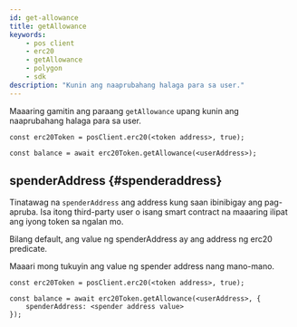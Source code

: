 ```yaml
---
id: get-allowance
title: getAllowance
keywords:
    - pos client
    - erc20
    - getAllowance
    - polygon
    - sdk
description: "Kunin ang naaprubahang halaga para sa user."
---
```


Maaaring gamitin ang paraang `getAllowance` upang kunin ang naaprubahang halaga para sa user.

```
const erc20Token = posClient.erc20(<token address>, true);

const balance = await erc20Token.getAllowance(<userAddress>);
```

## spenderAddress {#spenderaddress}

Tinatawag na `spenderAddress` ang address kung saan ibinibigay ang pag-apruba. Isa itong third-party user o isang smart contract na maaaring ilipat ang iyong token sa ngalan mo.

Bilang default, ang value ng spenderAddress ay ang address ng erc20 predicate.

Maaari mong tukuyin ang value ng spender address nang mano-mano.

```
const erc20Token = posClient.erc20(<token address>, true);

const balance = await erc20Token.getAllowance(<userAddress>, {
    spenderAddress: <spender address value>
});
```
